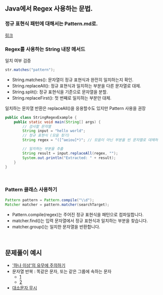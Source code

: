 
## Java에서 Regex 사용하는 문법.

### 정규 표현식 패턴에 대해서는 Pattern.md로.
[링크](https://github.com/AtomicLiquors/Algorithm_Practice/blob/main/regex/Pattern.md)

### Regex를 사용하는 String 내장 메서드
일치 여부 검증
```java
str.matches("pattern");
```
- String.matches(): 문자열이 정규 표현식과 완전히 일치하는지 확인.
- String.replaceAll(): 정규 표현식과 일치하는 부분을 다른 문자열로 대체.
- String.split(): 정규 표현식을 기준으로 문자열을 분할.
- String.replaceFirst(): 첫 번째로 일치하는 부분만 대체.

일치하는 문자열 반환은 replaceAll()을 응용할수도 있지만 Pattern 사용을 권장
```java
public class StringRegexExample {
    public static void main(String[] args) {
        // 검사할 문자열
        String input = "hello world";
        // 정규 표현식 (모음 찾기)
        String regex = "([^aeiou]*)"; // 모음이 아닌 부분을 빈 문자열로 대체하여 모음 추출

        // 일치하는 부분을 추출
        String result = input.replaceAll(regex, "");
        System.out.println("Extracted: " + result);
    }
}

```

<br>

### Pattern 클래스 사용하기
```java
Pattern pattern = Pattern.compile("\\d");
Matcher matcher = pattern.matcher(searchTarget);
```
- Pattern.compile(regex)는 주어진 정규 표현식을 패턴으로 컴파일합니다.
- matcher.find()는 입력 문자열에서 정규 표현식과 일치하는 부분을 찾습니다.
- matcher.group()는 일치한 문자열을 반환합니다.

<br>

## 문제풀이 예시
- ['하나 이상'의 유무에 주의하기](https://github.com/AtomicLiquors/Algorithm_Practice/blob/main/regex/Main_9996.java)
- 문자열 반복 : 똑같은 문자, 또는 같은 그룹에 속하는 문자
    - [1](https://github.com/AtomicLiquors/Algorithm_Practice/blob/main/regex/Main_4659.java)
    - [2](https://school.programmers.co.kr/learn/courses/30/lessons/133499)
- [대소문자 무시](https://github.com/AtomicLiquors/Algorithm_Practice/blob/main/regex/Main_5698.java)
  
